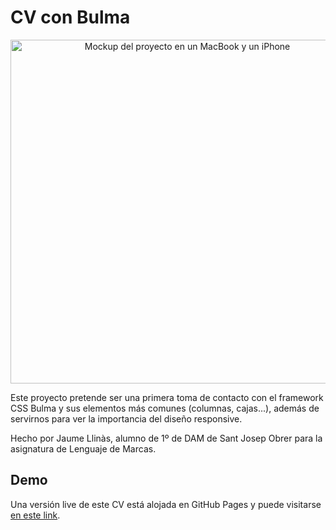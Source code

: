 # CV con Bulma
<p align="center">
  <img src="https://i.ibb.co/wN5PC8S3/mock-rec.png" width="auto" height="550px" alt="Mockup del proyecto en un MacBook y un iPhone" border="0">
</p>

Este proyecto pretende ser una primera toma de contacto con el framework CSS Bulma y sus elementos más comunes (columnas, cajas...), además de servirnos para ver la importancia del diseño responsive.

Hecho por Jaume Llinàs, alumno de 1º de DAM de Sant Josep Obrer para la asignatura de Lenguaje de Marcas.

## Demo
Una versión live de este CV está alojada en GitHub Pages y puede visitarse [en este link](https://jaumellinas.github.io/cv-bulma).
